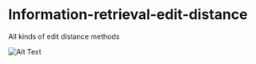 # Information-retrieval-edit-distance
All kinds of edit distance methods

![Alt Text](https://github.com/sarakhosrozadeh/Information-retrieval-edit-distance/blob/main/edit-distance.png)
